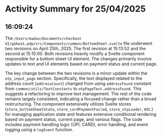 # Activity Summary for 25/04/2025

## 16:09:24
The `/Users/madav/Documents/checkout UI/gokwik.pdp/src/Components/common/BottomSheet.svelte` file underwent two revisions on April 25th, 2025.  The first revision at 15:13:52 and the second at 15:15:00.  Both revisions heavily modify a Svelte component responsible for a bottom sheet UI element. The changes primarily involve updates to text and UI elements based on payment status and current page.

The key change between the two revisions is a minor update within the  `otp_input_page` section. Specifically, the text displayed related to the address count (`addressCount`) changed from using `addressFound` constant from `common/utils/TextConstants` to `otpPageText.addressFound`. This suggests a refactoring to improve text management.  The rest of the code remains largely consistent, indicating a focused change rather than a broad restructuring. The component extensively utilizes Svelte stores (`store_bottomSheetState`, `store_cardPaymentFailed`, `store_otpLoader`, etc.) for managing application state and features extensive conditional rendering based on payment status, current page, and various flags.  The code includes  payment handling logic (UPI, CARD), error handling, and event logging using a `logEvent` function.
